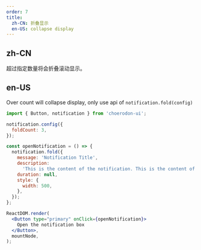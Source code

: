 ```yaml
---
order: 7
title:
  zh-CN: 折叠显示
  en-US: collapse display
---
```


## zh-CN

超过指定数量将会折叠滚动显示。

## en-US

Over count will collapse display, only use api of `notification.fold(config)` 

```jsx
import { Button, notification } from 'choerodon-ui';

notification.config({
  foldCount: 3,
});

const openNotification = () => {
  notification.fold({
    message: 'Notification Title',
    description:
      'This is the content of the notification. This is the content of the notification. This is the content of the notification.',
    duration: null,
    style: {
      width: 500,
    },
  });
};

ReactDOM.render(
  <Button type="primary" onClick={openNotification}>
    Open the notification box
  </Button>,
  mountNode,
);
```
